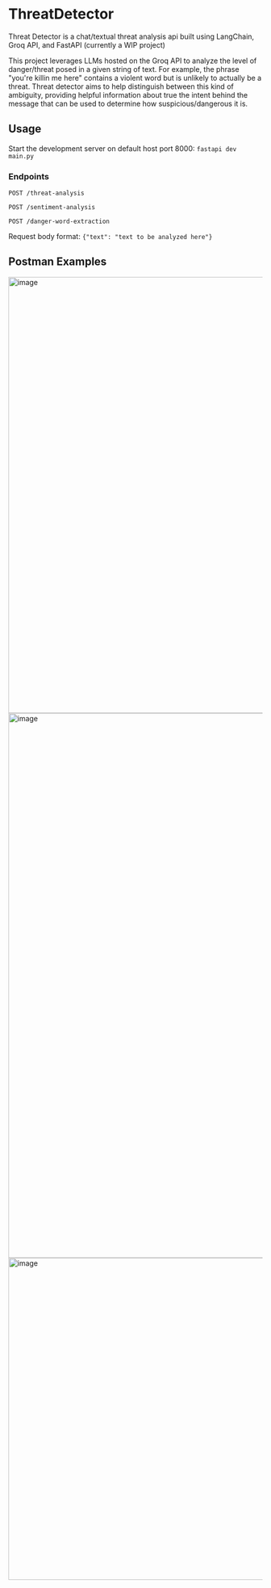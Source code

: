 # ThreatDetector

Threat Detector is a chat/textual threat analysis api built using LangChain, Groq API, and FastAPI (currently a WIP project)

This project leverages LLMs hosted on the Groq API to analyze the level of danger/threat posed in a given string of text.
For example, the phrase "you're killin me here" contains a violent word but is unlikely to actually be a threat. Threat detector aims to help distinguish between this kind of ambiguity, providing helpful information about true the intent behind the message that can be used to determine how suspicious/dangerous it is.

## Usage

Start the development server on default host port 8000: `fastapi dev main.py`

### Endpoints

`POST /threat-analysis`

`POST /sentiment-analysis`

`POST /danger-word-extraction`

Request body format: `{"text": "text to be analyzed here"}`

## Postman Examples

<img width="1426" height="864" alt="image" src="https://github.com/user-attachments/assets/de6ab1db-d51b-4daa-827e-03b29a4584e9" />

<img width="1901" height="1079" alt="image" src="https://github.com/user-attachments/assets/ae5c4065-b8a2-4e85-a476-56201baf5dce" />

<img width="1892" height="638" alt="image" src="https://github.com/user-attachments/assets/6d271a79-f003-4b37-9070-d88c06ad72c0" />
